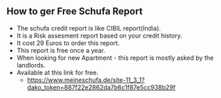 ## How to ger Free Schufa Report

* The schufa credit report is like CIBIL report(India). 
* It is a Risk assesment report based on your credit history.
* It cost 29 Euros to order this report.
* This report is free once a year.
* When looking for new Apartment - this report is mostly asked by the landlords.
* Available at this link for free.
  * https://www.meineschufa.de/site-11_3_1?dako_token=887f22e2862da7b6c1f87e5cc938b29f
